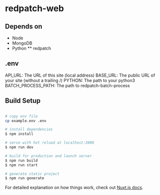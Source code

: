 # redpatch-web

## Depends on
* Node
* MongoDB
* Python
** redpatch

## .env

API_URL: The URL of this site (local address)
BASE_URL: The public URL of your site (without a trailing /)
PYTHON: The path to your python3
BATCH_PROCESS_PATH: The path to redpatch-batch-process

## Build Setup

```bash

# copy env file
cp example.env .env

# install dependencies
$ npm install

# serve with hot reload at localhost:3000
$ npm run dev

# build for production and launch server
$ npm run build
$ npm run start

# generate static project
$ npm run generate
```

For detailed explanation on how things work, check out [Nuxt.js docs](https://nuxtjs.org).
